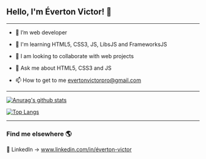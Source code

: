 ## Hello, I'm Éverton Victor! 👋

<hr>


- 🔭 I’m web developer

- 🌱 I'm learning HTML5, CSS3, JS, LibsJS and FrameworksJS

- 👯 I am looking to collaborate with web projects 

- 💬 Ask me about HTML5, CSS3 and JS

- 📫 How to get to me <a href="evertonvictorpro@gmail.com">evertonvictorpro@gmail.com</a>

<hr>

[![Anurag's github stats](https://github-readme-stats.vercel.app/api?username=Everton-Victor&theme=tokyonight)](https://github.com/anuraghazra/github-readme-stats)

[![Top Langs](https://github-readme-stats.vercel.app/api/top-langs/?username=Everton-Victor&layout=compact&theme=tokyonight)](https://github.com/anuraghazra/github-readme-stats)


<hr>

### Find me elsewhere 🌎

💼 LinkedIn -> www.linkedin.com/in/éverton-victor <br>
